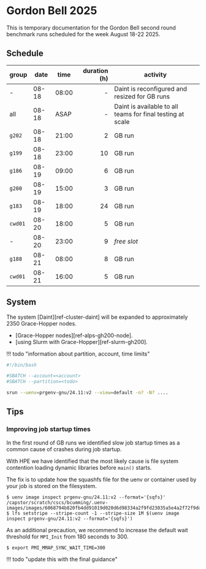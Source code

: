 # Gordon Bell 2025

This is temporary documentation for the Gordon Bell second round benchmark runs scheduled for the week August 18-22 2025.

## Schedule

| group  | date | time  | duration (h) | activity |
| ---    | ---- | ----- | -----------: | --------------------- |
| -      | 08-18| 08:00 | -            | Daint is reconfigured and resized for GB runs             |
| all    | 08-18| ASAP  | -            | Daint is available to all teams for final testing at scale |
| `g202` | 08-18| 21:00 | 2            | GB run |
| `g199` | 08-18| 23:00 | 10           | GB run |
| `g186` | 08-19| 09:00 | 6            | GB run |
| `g200` | 08-19| 15:00 | 3            | GB run |
| `g183` | 08-19| 18:00 | 24           | GB run |
| `cwd01`| 08-20| 18:00 | 5            | GB run |
| -      | 08-20| 23:00 | 9            | *free slot* |
| `g188` | 08-21| 08:00 | 8            | GB run |
| `cwd01`| 08-21| 16:00 | 5            | GB run |

## System

The system [Daint][ref-cluster-daint] will be expanded to approximately 2350 Grace-Hopper nodes.

* [Grace-Hopper nodes][ref-alps-gh200-node].
* [using Slurm with Grace-Hopper][ref-slurm-gh200].

!!! todo "information about partition, account, time limits"

```bash
#!/bin/bash

#SBATCH --account=<account>
#SBATCH --partition=<todo>

srun --uenv=prgenv-gnu/24.11:v2 --view=default -n? -N? ....
```

## Tips

### Improving job startup times

In the first round of GB runs we identified slow job startup times as a common cause of crashes during job startup.

With HPE we have identified that the most likely cause is file system contention loading dynamic libraries before `main()` starts.

The fix is to update how the squashfs file for the uenv or container used by your job is stored on the filesystem.

```console title="set lustre striping on uenv squashfs file"
$ uenv image inspect prgenv-gnu/24.11:v2 --format='{sqfs}'
/capstor/scratch/cscs/bcumming/.uenv-images/images/6068794b820fb4dd91019d020d6d98334a2f9fd23035a5e4a2f72f9dda5f1260/store.squashfs
$ lfs setstripe --stripe-count -1 --stripe-size 1M $(uenv image inspect prgenv-gnu/24.11:v2 --format='{sqfs}')
```

As an additional precaution, we recommend to increase the default wait threshold for `MPI_Init` from 180 seconds to 300.
```console title="increase MPI initialization time-out"
$ export PMI_MMAP_SYNC_WAIT_TIME=300
```

!!! todo "update this with the final guidance"

